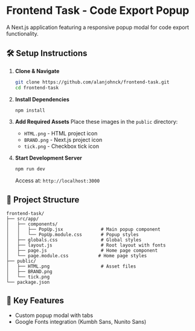# Frontend Task - Code Export Popup

A Next.js application featuring a responsive popup modal for code export functionality.

## 🛠️ Setup Instructions

1. **Clone & Navigate**

   ```bash
   git clone https://github.com/alanjohnck/frontend-task.git
   cd frontend-task
   ```

2. **Install Dependencies**

   ```bash
   npm install
   ```

3. **Add Required Assets**
   Place these images in the `public` directory:
   - `HTML.png` - HTML project icon
   - `BRAND.png` - Next.js project icon
   - `tick.png` - Checkbox tick icon

4. **Start Development Server**

   ```bash
   npm run dev
   ```

   Access at: `http://localhost:3000`

## 📂 Project Structure

```
frontend-task/
├── src/app/
│   ├── components/
│   │   ├── PopUp.jsx              # Main popup component
│   │   └── PopUp.module.css       # Popup styles
│   ├── globals.css                # Global styles
│   ├── layout.js                  # Root layout with fonts
│   ├── page.js                    # Home page component
│   └── page.module.css           # Home page styles
├── public/
│   ├── HTML.png                   # Asset files
│   ├── BRAND.png
│   └── tick.png
└── package.json
```

## 🎨 Key Features

- Custom popup modal with tabs
- Google Fonts integration (Kumbh Sans, Nunito Sans)
